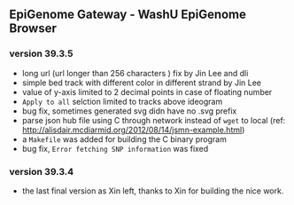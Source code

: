 ## EpiGenome Gateway - WashU EpiGenome Browser

### version 39.3.5
* long url (url longer than 256 characters ) fix by Jin Lee and dli
* simple bed track with different color in different strand  by Jin Lee
* value of y-axis limited to 2 decimal points in case of floating number
* `Apply to all` selction limited to tracks above ideogram
* bug fix, sometimes generated svg didn have no .svg prefix
* parse json hub file using C through network instead of `wget` to local (ref: http://alisdair.mcdiarmid.org/2012/08/14/jsmn-example.html)
* a `Makefile` was added for building the C binary program
* bug fix, `Error fetching SNP information` was fixed

### version 39.3.4
* the last final version as Xin left, thanks to Xin for building the nice work. 
